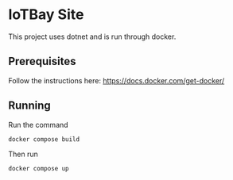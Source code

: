 # IoTBay Site

This project uses dotnet and is run through docker.

## Prerequisites

Follow the instructions here: https://docs.docker.com/get-docker/

## Running

Run the command

`docker compose build`

Then run

`docker compose up`
